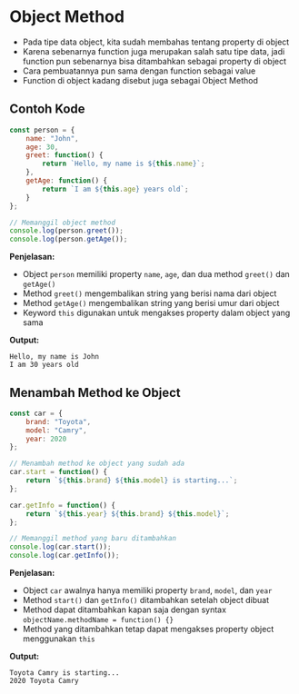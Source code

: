 # Object Method

- Pada tipe data object, kita sudah membahas tentang property di object
- Karena sebenarnya function juga merupakan salah satu tipe data, jadi function pun sebenarnya bisa ditambahkan sebagai property di object
- Cara pembuatannya pun sama dengan function sebagai value
- Function di object kadang disebut juga sebagai Object Method

## Contoh Kode

```javascript
const person = {
    name: "John",
    age: 30,
    greet: function() {
        return `Hello, my name is ${this.name}`;
    },
    getAge: function() {
        return `I am ${this.age} years old`;
    }
};

// Memanggil object method
console.log(person.greet());
console.log(person.getAge());
```

**Penjelasan:**
- Object `person` memiliki property `name`, `age`, dan dua method `greet()` dan `getAge()`
- Method `greet()` mengembalikan string yang berisi nama dari object
- Method `getAge()` mengembalikan string yang berisi umur dari object
- Keyword `this` digunakan untuk mengakses property dalam object yang sama

**Output:**
```
Hello, my name is John
I am 30 years old
```

## Menambah Method ke Object

```javascript
const car = {
    brand: "Toyota",
    model: "Camry",
    year: 2020
};

// Menambah method ke object yang sudah ada
car.start = function() {
    return `${this.brand} ${this.model} is starting...`;
};

car.getInfo = function() {
    return `${this.year} ${this.brand} ${this.model}`;
};

// Memanggil method yang baru ditambahkan
console.log(car.start());
console.log(car.getInfo());
```

**Penjelasan:**
- Object `car` awalnya hanya memiliki property `brand`, `model`, dan `year`
- Method `start()` dan `getInfo()` ditambahkan setelah object dibuat
- Method dapat ditambahkan kapan saja dengan syntax `objectName.methodName = function() {}`
- Method yang ditambahkan tetap dapat mengakses property object menggunakan `this`

**Output:**
```
Toyota Camry is starting...
2020 Toyota Camry
```
